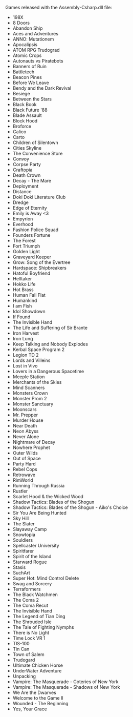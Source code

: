 Games released with the Assembly-Csharp.dll file:
- 198X
- 8 Doors
- Abandon Ship
- Aces and Adventures
- ANNO: Mutationem
- Apocalipsis
- ATOM RPG Trudograd
- Atomic Crops
- Autonauts vs Piratebots
- Banners of Ruin
- Battletech
- Beacon Pines
- Before We Leave
- Bendy and the Dark Revival
- Besiege
- Between the Stars
- Black Book
- Black Future '88
- Blade Assault
- Block Hood
- Broforce
- Calico
- Carto
- Children of Silentown
- Cities Skyline
- The Convenience Store
- Convoy
- Corpse Party
- Craftopia
- Death Crown
- Decay - The Mare
- Deployment
- Distance
- Doki Doki Literature Club
- Dredge
- Edge of Eternity
- Emily is Away <3
- Empyrion
- Everhood
- Fashion Police Squad
- Founders Fortune
- The Forest
- Fort Triumph
- Golden Light
- Graveyard Keeper
- Grow: Song of the Evertree
- Hardspace: Shipbreakers
- Hatoful Boyfriend
- Helltaker
- Hokko Life
- Hot Brass
- Human Fall Flat
- Humankind
- I am Fish
- Idol Showdown
- If Found
- The Invisible Hand
- The Life and Suffering of Sir Brante
- Iron Harvest
- Iron Lung
- Keep Talking and Nobody Explodes
- Kerbal Space Program 2
- Legion TD 2
- Lords and Villeins
- Lost in Vivo
- Lovers in a Dangerous Spacetime
- Meeple Station
- Merchants of the Skies
- Mind Scanners
- Monsters Crown
- Monster Prom 2
- Monster Sanctuary
- Moonscars
- Mr. Prepper
- Murder House
- Near Death
- Neon Abyss
- Never Alone
- Nightmare of Decay
- Nowhere Prophet
- Outer Wilds
- Out of Space
- Party Hard
- Rebel Cops
- Retrowave
- RimWorld
- Running Through Russia
- Rustler
- Scarlet Hood & the Wicked Wood
- Shadow Tactics: Blades of the Shogun
- Shadow Tactics: Blades of the Shogun - Aiko's Choice
- Sir You Are Being Hunted
- Sky Hill
- The Slater
- Slayaway Camp
- Snowtopia
- Souldiers
- Spellcaster University
- Spiritfarer
- Spirit of the Island
- Starward Rogue
- Stasis
- SuchArt
- Super Hot: Mind Control Delete
- Swag and Sorcery
- Terraformers
- The Black Watchmen
- The Coma 2
- The Coma Recut
- The Invisible Hand
- The Legend of Tian Ding
- The Shrouded Isle
- The Tale of Fighting Nymphs
- There is No Light
- Time Lock VR 1
- TIS-100
- Tin Can
- Town of Salem
- Trudogard
- Ultimate Chicken Horse
- UnderWater Adventure
- Unpacking
- Vampire: The Masquerade - Coteries of New York
- Vampire: The Masquerade - Shadows of New York 
- We Are the Dwarves
- Welcome to the Game II
- Wounded - The Beginning
- Yes, Your Grace
